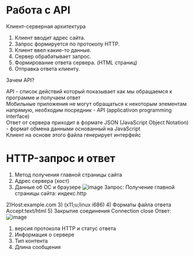 # Работа с API 
Клиент-серверная архитектура </br>

1) Клиент вводит адрес сайта. 
2) Запрос формируется по протоколу HTTP.
3) Клиент ввел какие-то данные.
4) Сервер обрабатывает запрос.
5) Формирование ответа сервера. (HTML страниц)
6) Отправка ответа клиенту.

Зачем API? </br>

API - список действий который показывает как мы обращаемся к программе и получаем ответ</br>
Мобильные приложения не могут обращаться к некоторым элементам напрямую, необходим посредник - API (applicativon programming interface) </br>
Ответ от сервера приходит в формате JSON (JavaScript Object Notation) - формат обмена данными основанный на JavaScript </br>
 Клиент на основе этого файла генерирует интерфейс </br>
 # HTTP-запрос и ответ 
 1) Метод получения главной страницы сайта
 2) Адрес сервера (хост) 
 3) Данные об ОС и браузере
 ![image](https://user-images.githubusercontent.com/97594164/213110537-6a908aac-52d8-4902-9265-66d62ff3e9e2.png)
 Запрос: 
 Получение главной страницы сайта: индекс.http 
 
 2)Host:example.com 
 3) (x11;u;linux i686) 
 4) Форматы файла ответа 
Accept:text/html
5) Закрытие соединения
Connection close
 Ответ: ![image](https://user-images.githubusercontent.com/97594164/213112027-be780890-2535-40c9-876e-4c4ad925ce08.png)
1) версия протокола HTTP и статус ответа
2) Информация о сервере
3) Тип контента
4) Длина сообщения 

